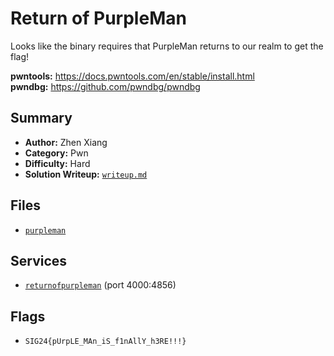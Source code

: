 # Return of PurpleMan

Looks like the binary requires that PurpleMan returns to our realm to get the flag!

**pwntools:** https://docs.pwntools.com/en/stable/install.html \
**pwndbg:** https://github.com/pwndbg/pwndbg

## Summary
- **Author:** Zhen Xiang
- **Category:** Pwn
- **Difficulty:** Hard
- **Solution Writeup:** [`writeup.md`](./soln/writeup.md)

## Files
- [`purpleman`](./dist/purpleman)

## Services
- [`returnofpurpleman`](./service) (port 4000:4856)

## Flags
- `SIG24{pUrpLE_MAn_iS_f1nAllY_h3RE!!!}`
